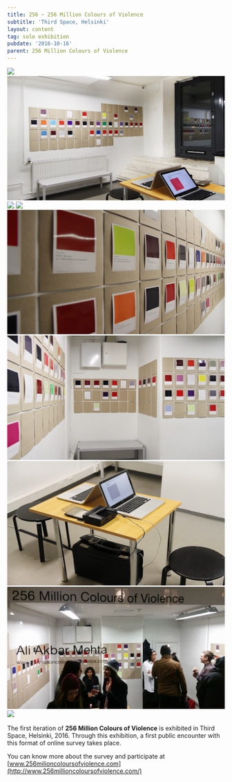 ```yaml
---
title: 256 ~ 256 Million Colours of Violence
subtitle: 'Third Space, Helsinki'
layout: content
tag: solo exhibition
pubdate: '2016-10-16'
parent: 256 Million Colours of Violence
---
```

![](/assets/img/ali-akbar-mehta_256-million-colours-of-violence_installation-view-01_third-space-helsinkie_2016.jpg)
![](/assets/img/ali-akbar-mehta_256-million-colours-of-violence_installation-view-04_third-space-helsinkie_2016.jpg)
![](/assets/img/ali-akbar-mehta_256-million-colours-of-violence_installation-view-02_third-space-helsinkie_2016.jpg)
![](/assets/img/ali-akbar-mehta_256-million-colours-of-violence_detail_third-space-helsinki_2016.jpg)
![](/assets/img/ali-akbar-mehta_256-million-colours-of-violence_installation-view-06_third-space-helsinkie_2016.jpg)
![](/assets/img/ali-akbar-mehta_256-million-colours-of-violence_installation-view-07_third-space-helsinkie_2016.jpg)
![](/assets/img/ali-akbar-mehta_256-million-colours-of-violence_installation-view-05_third-space-helsinkie_2016.jpg)
![](/assets/img/15135823_10157843135065054_7539580485712289886_n.jpg)
![](/assets/img/ali-akbar-mehta_256-million-colours-of-violence_exterior-view_third-space-helsinki_2016.jpeg)

The first iteration of **256 Million Colours of Violence** is exhibited in
Third Space, Helsinki, 2016. Through this exhibition, a first public encounter
with this format of online survey takes place.

You can know more about the survey and participate at [www.256milioncoloursofviolence.com](http://www.256millioncoloursofviolence.com/)
